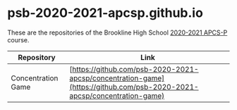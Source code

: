 # psb-2020-2021-apcsp.github.io

These are the repositories of the Brookline High School [2020-2021 APCS-P](https://sites.google.com/psbma.org/david-petty/archive/2020-2021/apcsp) course.

| Repository | Link |
| --- | --- |
| Concentration Game | [https://github.com/psb-2020-2021-apcsp/concentration-game](https://github.com/psb-2020-2021-apcsp/concentration-game)
